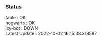 ### Status


table : OK  
hogwarts : OK  
icy-bot : DOWN  
Latest Update : 2022-10-02 16:15:38.318597
